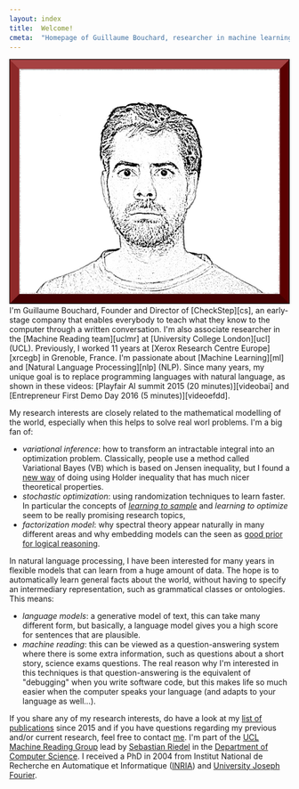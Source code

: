 ```yaml
---
layout: index
title:  Welcome!
cmeta:  "Homepage of Guillaume Bouchard, researcher in machine learning, natural language processing, artificial intelligence"
---
```


<a href="img/GuillaumeBouchardChamechaude.jpg" style="cursor: default">
    <img id="portrait" src="img/GuillaumeBouchard.jpg"
        alt="Guillaume at the top of Chamechaude in Chartreuse montains, France"/>
</a>
I'm Guillaume Bouchard, Founder and Director of [CheckStep][cs], an early-stage company that enables everybody to teach what they know to the computer through a written conversation. I'm also associate researcher in the [Machine Reading team][uclmr] at  [University College London][ucl] (UCL). Previously, I worked 11 years at [Xerox Research Centre Europe][xrcegb] in Grenoble, France. I'm passionate about [Machine Learning][ml]
and [Natural Language Processing][nlp] (NLP). Since many years, my unique goal is to replace programming languages with natural language, as shown in these videos: [Playfair AI summit 2015 (20 minutes)][videobai] and [Entrepreneur First Demo Day 2016 (5 minutes)][videoefdd]. 

My research interests are closely related to the mathematical modelling of the world, especially when this helps to 
solve real worl problems. I'm a big fan of:
* *variational inference*: how to transform an intractable integral into an optimization problem. Classically, people use a method called Variational Bayes (VB) which is based on Jensen inequality, but I found a [new way][vh] of doing using Holder inequality that has much nicer theoretical properties. 
* *stochastic optimization*:  using randomization techniques to learn faster. In particular the concepts of *[learning to sample][awsgd]* and *learning to optimize* seem to be really promising research topics, 
* *factorization model*: why spectral theory appear naturally in many different areas and why embedding models can the seen as [good prior for logical reasoning][signrank].

In natural language processing, I have been interested for many years in flexible models that can learn from a huge amount of 
data. The hope is to automatically learn general facts about the world, without having to specify an intermediary representation, such as grammatical classes or ontologies. This means:
* *language models*: a generative model of text, this can take many different form, but basically, a language model gives you a high score for sentences that are plausible.
* *machine reading*: this can be viewed as a question-answering system where there is some extra information, such as questions about a short story, science exams questions. The real reason why I'm interested in this techniques is that question-answering is the equivalent of "debugging" when you write software code, but this makes life so much easier when the computer speaks your language (and adapts to your language as well...).

If you share any of my research interests, do have a look at my [list of publications][pubs] since 2015 and if you have questions regarding my previous and/or current research, feel free to contact [me][contact]. I'm part of the [UCL Machine Reading Group][uclmr] lead by [Sebastian Riedel][seb]
in the [Department of Computer Science][uclcs]. I received a PhD in 2004 from Institut National de Recherche en Automatique et Informatique ([INRIA][inria]) and [University Joseph Fourier][ujf].

[contact]:   /contact.html
[ml]:        https://en.wikipedia.org/wiki/Machine_learning
[nlp]:       https://en.wikipedia.org/wiki/Natural_language_processing
[pubs]:      /publications.html
[ucl]:       http://www.ucl.ac.uk/
[uclcs]:     http://www.cs.ucl.ac.uk/
[uclmr]:     http://mr.cs.ucl.ac.uk/
[cs]:        https://checkstep.com/
[videobai]:  https://www.youtube.com/watch?v=sKZD8huxjZ0 
[videoefdd]: https://www.youtube.com/watch?v=N0mRn1bQyzU
[xrcegb]:    http://www.xrce.xerox.com/About-XRCE/People/Guillaume-Bouchard
[inria]:     http://www.inria.fr/en/
[ujf]:       https://www.ujf-grenoble.fr/?language=en
[seb]:       http://www.riedelcastro.org/
[vh]:        http://arxiv.org/abs/1506.06100
[awsgd]:     http://arxiv.org/abs/1506.09016
[signrank]:  http://www.aaai.org/ocs/index.php/SSS/SSS15/paper/view/10257
